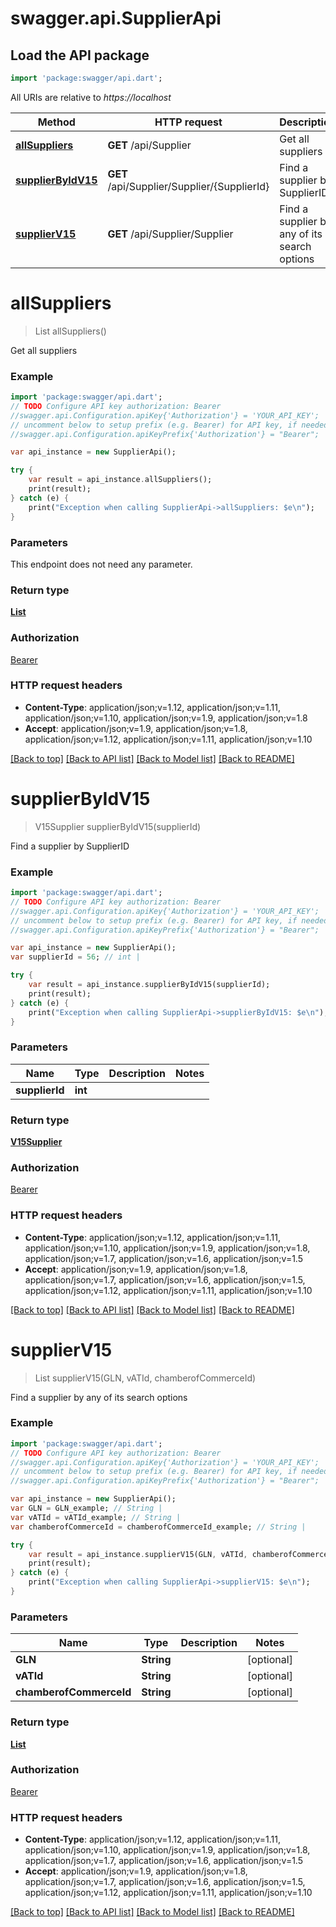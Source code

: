 # swagger.api.SupplierApi

## Load the API package
```dart
import 'package:swagger/api.dart';
```

All URIs are relative to *https://localhost*

Method | HTTP request | Description
------------- | ------------- | -------------
[**allSuppliers**](SupplierApi.md#allSuppliers) | **GET** /api/Supplier | Get all suppliers
[**supplierByIdV15**](SupplierApi.md#supplierByIdV15) | **GET** /api/Supplier/Supplier/{SupplierId} | Find a supplier by SupplierID
[**supplierV15**](SupplierApi.md#supplierV15) | **GET** /api/Supplier/Supplier | Find a supplier by any of its search options


# **allSuppliers**
> List<V15Supplier> allSuppliers()

Get all suppliers

### Example 
```dart
import 'package:swagger/api.dart';
// TODO Configure API key authorization: Bearer
//swagger.api.Configuration.apiKey{'Authorization'} = 'YOUR_API_KEY';
// uncomment below to setup prefix (e.g. Bearer) for API key, if needed
//swagger.api.Configuration.apiKeyPrefix{'Authorization'} = "Bearer";

var api_instance = new SupplierApi();

try { 
    var result = api_instance.allSuppliers();
    print(result);
} catch (e) {
    print("Exception when calling SupplierApi->allSuppliers: $e\n");
}
```

### Parameters
This endpoint does not need any parameter.

### Return type

[**List<V15Supplier>**](V15Supplier.md)

### Authorization

[Bearer](../README.md#Bearer)

### HTTP request headers

 - **Content-Type**: application/json;v=1.12, application/json;v=1.11, application/json;v=1.10, application/json;v=1.9, application/json;v=1.8
 - **Accept**: application/json;v=1.9, application/json;v=1.8, application/json;v=1.12, application/json;v=1.11, application/json;v=1.10

[[Back to top]](#) [[Back to API list]](../README.md#documentation-for-api-endpoints) [[Back to Model list]](../README.md#documentation-for-models) [[Back to README]](../README.md)

# **supplierByIdV15**
> V15Supplier supplierByIdV15(supplierId)

Find a supplier by SupplierID

### Example 
```dart
import 'package:swagger/api.dart';
// TODO Configure API key authorization: Bearer
//swagger.api.Configuration.apiKey{'Authorization'} = 'YOUR_API_KEY';
// uncomment below to setup prefix (e.g. Bearer) for API key, if needed
//swagger.api.Configuration.apiKeyPrefix{'Authorization'} = "Bearer";

var api_instance = new SupplierApi();
var supplierId = 56; // int | 

try { 
    var result = api_instance.supplierByIdV15(supplierId);
    print(result);
} catch (e) {
    print("Exception when calling SupplierApi->supplierByIdV15: $e\n");
}
```

### Parameters

Name | Type | Description  | Notes
------------- | ------------- | ------------- | -------------
 **supplierId** | **int**|  | 

### Return type

[**V15Supplier**](V15Supplier.md)

### Authorization

[Bearer](../README.md#Bearer)

### HTTP request headers

 - **Content-Type**: application/json;v=1.12, application/json;v=1.11, application/json;v=1.10, application/json;v=1.9, application/json;v=1.8, application/json;v=1.7, application/json;v=1.6, application/json;v=1.5
 - **Accept**: application/json;v=1.9, application/json;v=1.8, application/json;v=1.7, application/json;v=1.6, application/json;v=1.5, application/json;v=1.12, application/json;v=1.11, application/json;v=1.10

[[Back to top]](#) [[Back to API list]](../README.md#documentation-for-api-endpoints) [[Back to Model list]](../README.md#documentation-for-models) [[Back to README]](../README.md)

# **supplierV15**
> List<V15Supplier> supplierV15(GLN, vATId, chamberofCommerceId)

Find a supplier by any of its search options

### Example 
```dart
import 'package:swagger/api.dart';
// TODO Configure API key authorization: Bearer
//swagger.api.Configuration.apiKey{'Authorization'} = 'YOUR_API_KEY';
// uncomment below to setup prefix (e.g. Bearer) for API key, if needed
//swagger.api.Configuration.apiKeyPrefix{'Authorization'} = "Bearer";

var api_instance = new SupplierApi();
var GLN = GLN_example; // String | 
var vATId = vATId_example; // String | 
var chamberofCommerceId = chamberofCommerceId_example; // String | 

try { 
    var result = api_instance.supplierV15(GLN, vATId, chamberofCommerceId);
    print(result);
} catch (e) {
    print("Exception when calling SupplierApi->supplierV15: $e\n");
}
```

### Parameters

Name | Type | Description  | Notes
------------- | ------------- | ------------- | -------------
 **GLN** | **String**|  | [optional] 
 **vATId** | **String**|  | [optional] 
 **chamberofCommerceId** | **String**|  | [optional] 

### Return type

[**List<V15Supplier>**](V15Supplier.md)

### Authorization

[Bearer](../README.md#Bearer)

### HTTP request headers

 - **Content-Type**: application/json;v=1.12, application/json;v=1.11, application/json;v=1.10, application/json;v=1.9, application/json;v=1.8, application/json;v=1.7, application/json;v=1.6, application/json;v=1.5
 - **Accept**: application/json;v=1.9, application/json;v=1.8, application/json;v=1.7, application/json;v=1.6, application/json;v=1.5, application/json;v=1.12, application/json;v=1.11, application/json;v=1.10

[[Back to top]](#) [[Back to API list]](../README.md#documentation-for-api-endpoints) [[Back to Model list]](../README.md#documentation-for-models) [[Back to README]](../README.md)

